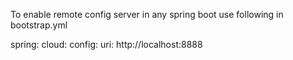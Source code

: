 To enable remote config server in any spring boot use following in bootstrap.yml

spring:
  cloud:
    config:
      uri: http://localhost:8888
	  
	  